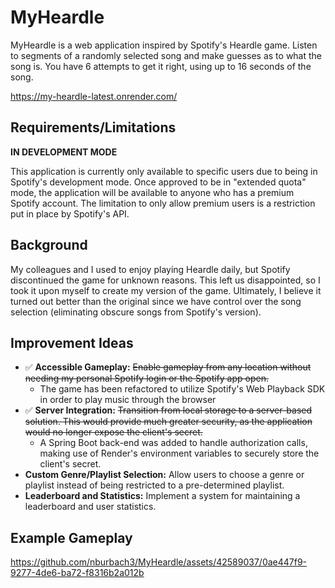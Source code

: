 # MyHeardle

MyHeardle is a web application inspired by Spotify's Heardle game. Listen to segments of a randomly selected song and make guesses as to what the song is. You have 6 attempts to get it right, using up to 16 seconds of the song.

https://my-heardle-latest.onrender.com/

## Requirements/Limitations
**IN DEVELOPMENT MODE**

This application is currently only available to specific users due to being in Spotify's development mode. Once approved to be in "extended quota" mode, the application will be available to anyone who has a premium Spotify account.
The limitation to only allow premium users is a restriction put in place by Spotify's API.

## Background

My colleagues and I used to enjoy playing Heardle daily, but Spotify discontinued the game for unknown reasons. This left us disappointed, so I took it upon myself to create my version of the game. Ultimately, I believe it turned out better than the original since we have control over the song selection (eliminating obscure songs from Spotify's version).

## Improvement Ideas

* ✅ **Accessible Gameplay:** ~~Enable gameplay from any location without needing my personal Spotify login or the Spotify app open.~~
  * The game has been refactored to utilize Spotify's Web Playback SDK in order to play music through the browser
* ✅ **Server Integration:** ~~Transition from local storage to a server-based solution. This would provide much greater security, as the application would no longer expose the client's secret.~~
  * A Spring Boot back-end was added to handle authorization calls, making use of Render's environment variables to securely store the client's secret.
* **Custom Genre/Playlist Selection:** Allow users to choose a genre or playlist instead of being restricted to a pre-determined playlist.
* **Leaderboard and Statistics:** Implement a system for maintaining a leaderboard and user statistics.


## Example Gameplay

https://github.com/nburbach3/MyHeardle/assets/42589037/0ae447f9-9277-4de6-ba72-f8316b2a012b

